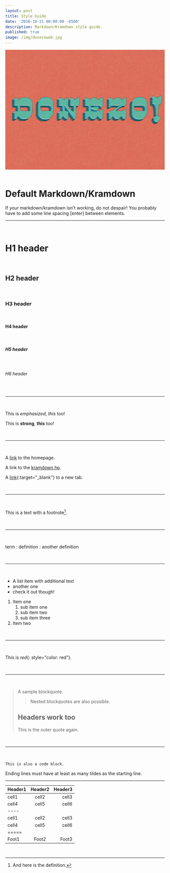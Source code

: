 ```yaml
---
layout: post
title: Style Guide
date: '2016-10-21 00:00:00 -0500'
description: Markdown/Kramdown style guide.
published: true
image: /img/donezoweb.jpg
---
```


<img class="col three" src="/img/donezoweb.jpg">
<div class="col three caption">
&nbsp;
</div>

# Default Markdown/Kramdown

If your markdown/kramdown isn't working, do not despair! You probably have to add some line spacing [enter] between elements.
<hr/>
<br/>

# H1 header

<br/>

## H2 header

<br/>

### H3 header

<br/>

#### H4 header

<br/>

##### H5 header

<br/>

###### H6 header

<br/>
<hr/>
<br/>

This is *emphasized*,
_this_ too!


This is **strong**,
__this__ too!

<br/>
<hr/>
<br/>

A [link](http://kramdown.gettalong.org "hp")
to the homepage.

A link to the [kramdown hp].

[kramdown hp]: http://kramdown.gettalong.org "hp"

A [link](http://kramdown.gettalong.org){:target="_blank"} to a new tab.


<br/>
<hr/>
<br/>

This is a text with a
footnote[^1].

[^1]: And here is the definition.

<br/>
<hr/>
<br/>

term
: definition
: another definition

<br/>
<hr/>
<br/>

* A list item with additional text
* another one
* check it out though!

1. Item one
   1. sub item one
   2. sub item two
   3. sub item three
2. Item two

<br/>
<hr/>
<br/>

This is *red*{: style="color: red"}.

<br/>
<hr/>
<br/>

> A sample blockquote.
>
> >Nested blockquotes are
> >also possible.
>
> ## Headers work too
> This is the outer quote again.

<br/>
<hr/>
<br/>

~~~~~~
This is also a code block.
~~~~~~
Ending lines must have at least as
many tildes as the starting line.

___

| Header1 | Header2 | Header3 |
|:--------|:-------:|--------:|
| cell1   | cell2   | cell3   |
| cell4   | cell5   | cell6   |
|----
| cell1   | cell2   | cell3   |
| cell4   | cell5   | cell6   |
|=====
| Foot1   | Foot2   | Foot3

<br/>
